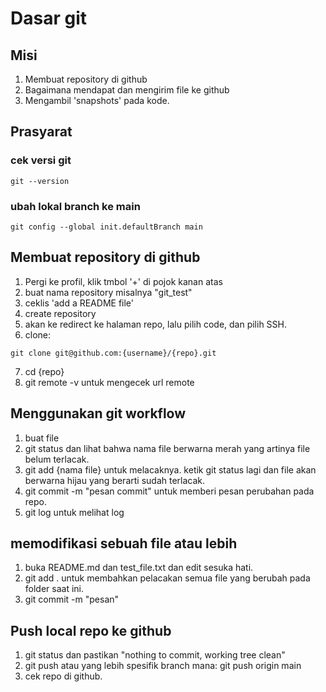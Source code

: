 # Dasar git

## Misi
1. Membuat repository di github
2. Bagaimana mendapat dan mengirim file ke github
3. Mengambil 'snapshots' pada kode.

## Prasyarat
### cek versi git
```
git --version
```

### ubah lokal branch ke main
```
git config --global init.defaultBranch main
```

## Membuat repository di github
1. Pergi ke profil, klik tmbol '+' di pojok kanan atas
2. buat nama repository misalnya "git_test"
3. ceklis 'add a README file'
4. create repository
5. akan ke redirect ke halaman repo, lalu pilih code, dan pilih SSH.
6. clone:
```
git clone git@github.com:{username}/{repo}.git
```
7. cd {repo}
8. git remote -v untuk mengecek url remote

## Menggunakan git workflow
1. buat file
2. git status dan lihat bahwa nama file berwarna merah yang artinya file belum terlacak.
3. git add {nama file} untuk melacaknya. ketik git status lagi dan file akan berwarna hijau yang berarti sudah terlacak.
4. git commit -m "pesan commit" untuk memberi pesan perubahan pada repo.
5. git log untuk melihat log

## memodifikasi sebuah file atau lebih
1. buka README.md dan test_file.txt dan edit sesuka hati.
2. git add . untuk membahkan pelacakan semua file yang berubah pada folder saat ini.
3. git commit -m "pesan"

## Push local repo ke github
1. git status dan pastikan "nothing to commit, working tree clean"
2. git push atau yang lebih spesifik branch mana: git push origin main
3. cek repo di github.